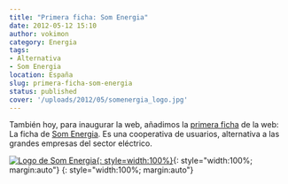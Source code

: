 ```yaml
---
title: "Primera ficha: Som Energia"
date: 2012-05-12 15:10
author: vokimon
category: Energia
tags:
- Alternativa
- Som Energia
location: España
slug: primera-ficha-som-energia
status: published
cover: '/uploads/2012/05/somenergia_logo.jpg'
---
```


También hoy, para inaugurar la web,
añadimos la [primera ficha] de la web:
La ficha de [Som Energia].
Es una cooperativa de usuarios, alternativa a las
grandes empresas del sector eléctrico.

[![Logo de Som Energia]({static}/uploads/2012/05/somenergia_logo.jpg "Logo de Som Energia"){: style=width:100%}]({static}/uploads/2012/05/somenergia_logo.jpg){: style="width:100%; margin:auto"}
{: style="width:100%; margin:auto"}


[primera ficha]: {filename}/pages/electricas-som-energia.md
[Som Energia]: https://somenergia.coop


